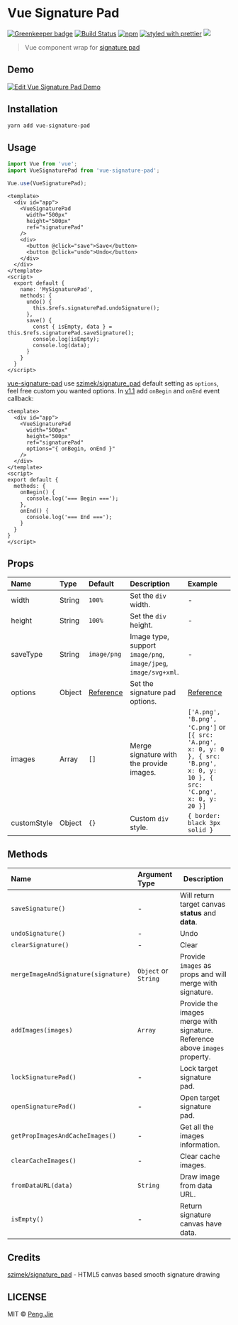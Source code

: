 # Vue Signature Pad

[![Greenkeeper badge](https://badges.greenkeeper.io/neighborhood999/vue-signature-pad.svg?style=flat-square)](https://greenkeeper.io/)
[![Build Status](https://flat.badgen.net/travis/neighborhood999/vue-signature-pad)](https://travis-ci.org/neighborhood999/vue-signature-pad)
[![npm](https://flat.badgen.net/npm/v/vue-signature-pad)](https://www.npmjs.com/package/vue-signature-pad)
[![styled with prettier](https://flat.badgen.net/badge/style%20with/prettier/ff69b4)](https://github.com/prettier/prettier)
![](https://flat.badgen.net/badge/module%20formats/cjs%2C%20esm%2C%20umd/green)

> Vue component wrap for [signature pad](https://github.com/szimek/signature_pad)

## Demo

[![Edit Vue Signature Pad Demo](https://codesandbox.io/static/img/play-codesandbox.svg)](https://codesandbox.io/s/n5qjp3oqv4)

## Installation

```sh
yarn add vue-signature-pad
```

## Usage

```js
import Vue from 'vue';
import VueSignaturePad from 'vue-signature-pad';

Vue.use(VueSignaturePad);
```

```vue
<template>
  <div id="app">
    <VueSignaturePad
      width="500px"
      height="500px"
      ref="signaturePad"
    />
    <div>
      <button @click="save">Save</button>
      <button @click="undo">Undo</button>
    </div>
  </div>
</template>
<script>
  export default {
    name: 'MySignaturePad',
    methods: {
      undo() {
        this.$refs.signaturePad.undoSignature();
      },
      save() {
        const { isEmpty, data } = this.$refs.signaturePad.saveSignature();
        console.log(isEmpty);
        console.log(data);
      }
    }
  }
</script>
```

[vue-signature-pad](https://github.com/neighborhood999/vue-signature-pad) use [szimek/signature_pad](https://github.com/szimek/signature_pad) default setting as `options`, feel free custom you wanted options. In [v1.1](https://github.com/neighborhood999/vue-signature-pad/releases/tag/1.1.0) add `onBegin` and `onEnd` event callback:

```vue
<template>
  <div id="app">
    <VueSignaturePad
      width="500px"
      height="500px"
      ref="signaturePad"
      options="{ onBegin, onEnd }"
    />
  </div>
</template>
<script>
export default {
  methods: {
    onBegin() {
      console.log('=== Begin ===');
    },
    onEnd() {
      console.log('=== End ===');
    }
  }
}
</script>
```

## Props

| Name        | Type   | Default                                                                                                 | Description                                                     | Example                                                                                                                         |
| :---------- | :----- | :------------------------------------------------------------------------------------------------------ | :-------------------------------------------------------------- | :------------------------------------------------------------------------------------------------------------------------------ |
| width       | String | `100%`                                                                                                  | Set the `div` width.                                            | -                                                                                                                               |
| height      | String | `100%`                                                                                                  | Set the `div` height.                                           | -                                                                                                                               |
| saveType    | String | `image/png`                                                                                             | Image type, support `image/png`, `image/jpeg`, `image/svg+xml`. | -                                                                                                                               |
| options     | Object | [Reference](https://github.com/neighborhood999/vue-signature-pad/blob/master/src/utils/index.js#L5-L13) | Set the signature pad options.                                  | [Reference](https://github.com/neighborhood999/vue-signature-pad/blob/master/src/utils/index.js#L5-L13)                         |
| images      | Array  | `[]`                                                                                                    | Merge signature with the provide images.                        | `['A.png', 'B.png', 'C.png']` or `[{ src: 'A.png', x: 0, y: 0 }, { src: 'B.png', x: 0, y: 10 }, { src: 'C.png', x: 0, y: 20 }]` |
| customStyle | Object | `{}`                                                                                                    | Custom `div` style.                                             | `{ border: black 3px solid }`                                                                                                   |

## Methods

| Name                                | Argument Type        | Description                                                                 |
| :---------------------------------- | :------------------- | --------------------------------------------------------------------------- |
| `saveSignature()`                   | -                    | Will return target canvas **status** and **data**.                          |
| `undoSignature()`                   | -                    | Undo                                                                        |
| `clearSignature()`                  | -                    | Clear                                                                       |
| `mergeImageAndSignature(signature)` | `Object` or `String` | Provide `images` as props and will merge with signature.                    |
| `addImages(images)`                 | `Array`              | Provide the images merge with signature. Reference above `images` property. |
| `lockSignaturePad()`                | -                    | Lock target signature pad.                                                  |
| `openSignaturePad()`                | -                    | Open target signature pad.                                                  |
| `getPropImagesAndCacheImages()`     | -                    | Get all the images information.                                             |
| `clearCacheImages()`                | -                    | Clear cache images.                                                         |
| `fromDataURL(data)`                 | `String`             | Draw image from data URL.                                                   |
| `isEmpty()`                         | -                    | Return signature canvas have data.                                          |

## Credits

[szimek/signature_pad](https://github.com/szimek/signature_pad) - HTML5 canvas based smooth signature drawing

## LICENSE

MIT © [Peng Jie](https://github.com/neighborhood999/)
